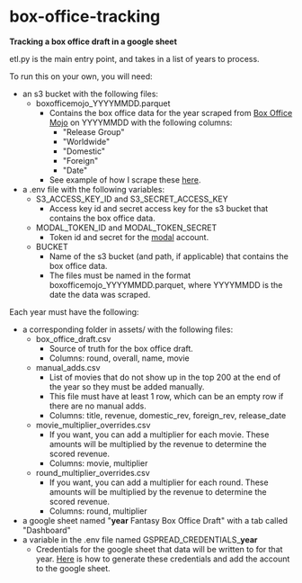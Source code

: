 # box-office-tracking

**Tracking a box office draft in a google sheet**

etl.py is the main entry point, and takes in a list of years to process.

To run this on your own, you will need:
- an s3 bucket with the following files:
  - boxofficemojo_YYYYMMDD.parquet
    - Contains the box office data for the year scraped from [Box Office Mojo](https://www.boxofficemojo.com/year/world/) on YYYYMMDD with the following columns:
      - "Release Group"
      - "Worldwide"
      - "Domestic"
      - "Foreign"
      - "Date"
    - See example of how I scrape these [here](https://github.com/ethanfuerst/chrono/tree/main/box_office_tracking).
- a .env file with the following variables:
  - S3_ACCESS_KEY_ID and S3_SECRET_ACCESS_KEY
    - Access key id and secret access key for the s3 bucket that contains the box office data.
  - MODAL_TOKEN_ID and MODAL_TOKEN_SECRET
    - Token id and secret for the [modal](https://modal.com/) account.
  - BUCKET
    - Name of the s3 bucket (and path, if applicable) that contains the box office data.
    - The files must be named in the format boxofficemojo_YYYYMMDD.parquet, where YYYYMMDD is the date the data was scraped.

Each year must have the following:
- a corresponding folder in assets/ with the following files:
  - box_office_draft.csv
    - Source of truth for the box office draft.
    - Columns: round, overall, name, movie
  - manual_adds.csv
    - List of movies that do not show up in the top 200 at the end of the year so they must be added manually.
    - This file must have at least 1 row, which can be an empty row if there are no manual adds.
    - Columns: title, revenue, domestic_rev, foreign_rev, release_date
  - movie_multiplier_overrides.csv
    - If you want, you can add a multiplier for each movie. These amounts will be multiplied by the revenue to determine the scored revenue.
    - Columns: movie, multiplier
  - round_multiplier_overrides.csv
    - If you want, you can add a multiplier for each round. These amounts will be multiplied by the revenue to determine the scored revenue.
    - Columns: round, multiplier
- a google sheet named "**year** Fantasy Box Office Draft" with a tab called "Dashboard"
- a variable in the .env file named GSPREAD_CREDENTIALS_**year**
  - Credentials for the google sheet that data will be written to for that year. [Here](https://docs.gspread.org/en/latest/oauth2.html#for-bots-using-service-account) is how to generate these credentials and add the account to the google sheet.
